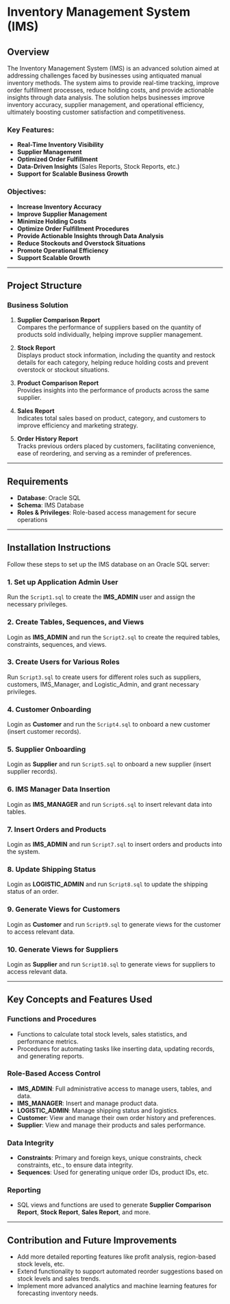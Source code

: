 
# Inventory Management System (IMS)

## Overview

The Inventory Management System (IMS) is an advanced solution aimed at addressing challenges faced by businesses using antiquated manual inventory methods. The system aims to provide real-time tracking, improve order fulfillment processes, reduce holding costs, and provide actionable insights through data analysis. The solution helps businesses improve inventory accuracy, supplier management, and operational efficiency, ultimately boosting customer satisfaction and competitiveness.

### Key Features:
- **Real-Time Inventory Visibility**
- **Supplier Management**
- **Optimized Order Fulfillment**
- **Data-Driven Insights** (Sales Reports, Stock Reports, etc.)
- **Support for Scalable Business Growth**

### Objectives:
- **Increase Inventory Accuracy**
- **Improve Supplier Management**
- **Minimize Holding Costs**
- **Optimize Order Fulfillment Procedures**
- **Provide Actionable Insights through Data Analysis**
- **Reduce Stockouts and Overstock Situations**
- **Promote Operational Efficiency**
- **Support Scalable Growth**

---

## Project Structure

### Business Solution

1. **Supplier Comparison Report**  
   Compares the performance of suppliers based on the quantity of products sold individually, helping improve supplier management.

2. **Stock Report**  
   Displays product stock information, including the quantity and restock details for each category, helping reduce holding costs and prevent overstock or stockout situations.

3. **Product Comparison Report**  
   Provides insights into the performance of products across the same supplier.

4. **Sales Report**  
   Indicates total sales based on product, category, and customers to improve efficiency and marketing strategy.

5. **Order History Report**  
   Tracks previous orders placed by customers, facilitating convenience, ease of reordering, and serving as a reminder of preferences.

---

## Requirements

- **Database**: Oracle SQL
- **Schema**: IMS Database
- **Roles & Privileges**: Role-based access management for secure operations

---

## Installation Instructions

Follow these steps to set up the IMS database on an Oracle SQL server:

### 1. Set up Application Admin User
Run the `Script1.sql` to create the **IMS_ADMIN** user and assign the necessary privileges.

### 2. Create Tables, Sequences, and Views
Login as **IMS_ADMIN** and run the `Script2.sql` to create the required tables, constraints, sequences, and views.

### 3. Create Users for Various Roles
Run `Script3.sql` to create users for different roles such as suppliers, customers, IMS_Manager, and Logistic_Admin, and grant necessary privileges.

### 4. Customer Onboarding
Login as **Customer** and run the `Script4.sql` to onboard a new customer (insert customer records).

### 5. Supplier Onboarding
Login as **Supplier** and run `Script5.sql` to onboard a new supplier (insert supplier records).

### 6. IMS Manager Data Insertion
Login as **IMS_MANAGER** and run `Script6.sql` to insert relevant data into tables.

### 7. Insert Orders and Products
Login as **IMS_ADMIN** and run `Script7.sql` to insert orders and products into the system.

### 8. Update Shipping Status
Login as **LOGISTIC_ADMIN** and run `Script8.sql` to update the shipping status of an order.

### 9. Generate Views for Customers
Login as **Customer** and run `Script9.sql` to generate views for the customer to access relevant data.

### 10. Generate Views for Suppliers
Login as **Supplier** and run `Script10.sql` to generate views for suppliers to access relevant data.

---

## Key Concepts and Features Used

### Functions and Procedures
- Functions to calculate total stock levels, sales statistics, and performance metrics.
- Procedures for automating tasks like inserting data, updating records, and generating reports.

### Role-Based Access Control
- **IMS_ADMIN**: Full administrative access to manage users, tables, and data.
- **IMS_MANAGER**: Insert and manage product data.
- **LOGISTIC_ADMIN**: Manage shipping status and logistics.
- **Customer**: View and manage their own order history and preferences.
- **Supplier**: View and manage their products and sales performance.

### Data Integrity
- **Constraints**: Primary and foreign keys, unique constraints, check constraints, etc., to ensure data integrity.
- **Sequences**: Used for generating unique order IDs, product IDs, etc.

### Reporting
- SQL views and functions are used to generate **Supplier Comparison Report**, **Stock Report**, **Sales Report**, and more.

---

## Contribution and Future Improvements

- Add more detailed reporting features like profit analysis, region-based stock levels, etc.
- Extend functionality to support automated reorder suggestions based on stock levels and sales trends.
- Implement more advanced analytics and machine learning features for forecasting inventory needs.

